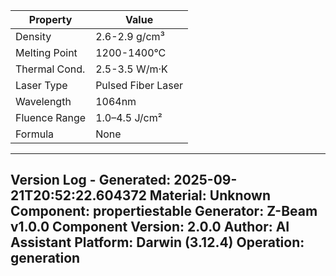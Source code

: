 | Property | Value |
|----------|-------|
| Density | 2.6-2.9 g/cm³ |
| Melting Point | 1200-1400°C |
| Thermal Cond. | 2.5-3.5 W/m·K |
| Laser Type | Pulsed Fiber Laser |
| Wavelength | 1064nm |
| Fluence Range | 1.0–4.5 J/cm² |
| Formula | None |


---
Version Log - Generated: 2025-09-21T20:52:22.604372
Material: Unknown
Component: propertiestable
Generator: Z-Beam v1.0.0
Component Version: 2.0.0
Author: AI Assistant
Platform: Darwin (3.12.4)
Operation: generation
---